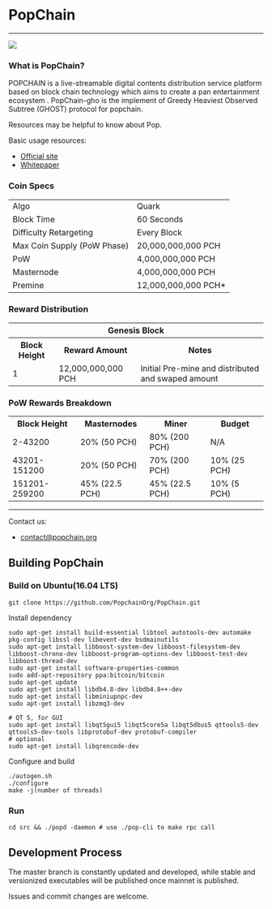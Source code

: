 # PopChain
---------------
![](https://avatars3.githubusercontent.com/u/38804864?s=200&v=4)

### What is PopChain?
POPCHAIN is a live-streamable digital contents distribution service platform based on block chain technology which aims to create a pan entertainment ecosystem .
PopChain-gho is the implement of Greedy Heaviest Observed Subtree (GHOST) protocol for popchain.

Resources may be helpful to know about Pop.

Basic usage resources:

* [Official site](http://www.popchain.org/)
* [Whitepaper](http://www.popchain.org/file/whitepaper_en.pdf)


### Coin Specs
<table>
<tr><td>Algo</td><td>Quark</td></tr>
<tr><td>Block Time</td><td>60 Seconds</td></tr>
<tr><td>Difficulty Retargeting</td><td>Every Block</td></tr>
<tr><td>Max Coin Supply (PoW Phase)</td><td>20,000,000,000 PCH</td></tr>
<tr><td>PoW</td><td>4,000,000,000 PCH</td></tr>
<tr><td>Masternode</td><td>4,000,000,000 PCH</td></tr>
<tr><td>Premine</td><td>12,000,000,000 PCH*</td></tr>
</table>

### Reward Distribution

<table>
<th colspan=4>Genesis Block</th>
<tr><th>Block Height</th><th>Reward Amount</th><th>Notes</th></tr>
<tr><td>1</td><td>12,000,000,000 PCH</td><td>Initial Pre-mine and distributed and swaped amount</td></tr>
</table>

### PoW Rewards Breakdown

<table>
<th>Block Height</th><th>Masternodes</th><th>Miner</th><th>Budget</th>
<tr><td>2-43200</td><td>20% (50 PCH)</td><td>80% (200 PCH)</td><td>N/A</td></tr>
<tr><td>43201-151200</td><td>20% (50 PCH)</td><td>70% (200 PCH)</td><td>10% (25 PCH)</td></tr>
<tr><td>151201-259200</td><td>45% (22.5 PCH)</td><td>45% (22.5 PCH)</td><td>10% (5 PCH)</td></tr>
</table>

-------------------

Contact us:

* contact@popchain.org


Building PopChain
-------------------

### Build on Ubuntu(16.04 LTS)

    git clone https://github.com/PopchainOrg/PopChain.git

Install dependency

    sudo apt-get install build-essential libtool autotools-dev automake pkg-config libssl-dev libevent-dev bsdmainutils
    sudo apt-get install libboost-system-dev libboost-filesystem-dev libboost-chrono-dev libboost-program-options-dev libboost-test-dev libboost-thread-dev
    sudo apt-get install software-properties-common
    sudo add-apt-repository ppa:bitcoin/bitcoin
    sudo apt-get update
    sudo apt-get install libdb4.8-dev libdb4.8++-dev
    sudo apt-get install libminiupnpc-dev
    sudo apt-get install libzmq3-dev

    # QT 5, for GUI
    sudo apt-get install libqt5gui5 libqt5core5a libqt5dbus5 qttools5-dev qttools5-dev-tools libprotobuf-dev protobuf-compiler    
    # optional
    sudo apt-get install libqrencode-dev

Configure and build

    ./autogen.sh
    ./configure
    make -j(number of threads)

### Run

    cd src && ./popd -daemon # use ./pop-cli to make rpc call

Development Process
-------------------

The master branch is constantly updated and developed, while stable
and versionized executables will be published once mainnet is published.

Issues and commit changes are welcome.
